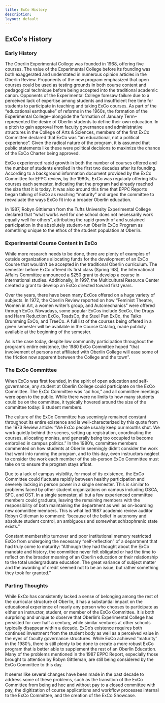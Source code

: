 ```yaml
---
title: ExCo History
description:
layout: default
---
```

## ExCo's History



### Early History
<p style="text-align: left"> The Oberlin Experimental College was founded in 1968, offering five courses. The value of the Experimental College before its founding was both exaggerated and understated in numerous opinion articles in the Oberlin Review. Proponents of the new program emphasized that open courses could be used as testing grounds in both course content and pedagogical technique before being accepted into the traditional academic canon. Opponents of the Experimental College foresaw failure due to a perceived lack of expertise among students and insufficient free time for students to participate in teaching and taking ExCo courses. As part of the “educational earthquake” of reforms in the 1960s, the formation of the Experimental College– alongside the formation of January Term– represented the desire of Oberlin students to define their own education. In a pitch to gain approval from faculty governance and administrative structures in the College of Arts & Sciences, members of the first ExCo Committee declared that ExCo was “an educational, not a political experience”. Given the radical nature of the program, it is assumed that public statements like these were political decisions to maximize the chance of the ExCo Charter being approved.</p>

<p style="text-align: left">ExCo experienced rapid growth in both the number of courses offered and the number of students enrolled in the first two decades after its founding. According to a background information document provided by the ExCo Committee for EPPC review, by the 1980s, ExCo was regularly offering 50+ courses each semester, indicating that the program had already reached the size that it is today. It was also around this time that EPPC Reports began talking of ExCo as reaching “maturity” and urged the committee to reevaluate the ways ExCo fit into a broader Oberlin education.</p>

<p style="text-align: left">In 1987, Robyn Gittleman from the Tufts University Experimental College declared that “what works well for one school does not necessarily work equally well for others”, attributing the rapid growth of and sustained participation in the absolutely student-run Oberlin ExCo Program as something unique to the ethos of the student population at Oberlin.</p>

### Experimental Course Content in ExCo
<p style="text-align: left">While more research needs to be done, there are plenty of examples of outside organizations allocating funds for the development of an ExCo Course that wouldn’t be accepted in the traditional Oberlin curriculum. The semester before ExCo offered its first class (Spring ‘68), the International Affairs Committee announced a $250 grant to develop a course in international studies. Additionally, in 1997, the Multicultural Resource Center created a grant to develop an ExCo directed toward first years.</p>


<p style="text-align: left">Over the years, there have been many ExCos offered on a huge variety of subjects. In 1972, the Oberlin Review reported on how “Feminist Theatre, Women in Art, a women writer’s group, and Automechanics” were offered through ExCo. Nowadays, some popular ExCos include SexCo, the Drugs and Harm Reduction ExCo, ToadsCo, the Steel Pan ExCo, the Taiko Drumming ExCo, and TreeCo. A full list of the courses being offered in a given semester will be available in the Course Catalog, made publicly available at the beginning of the semester.</p>


<p style="text-align: left">As is the case today, despite low community participation throughout the program’s entire existence, the 1980 ExCo Committee hoped “that involvement of persons not affiliated with Oberlin College will ease some of the friction now apparent between the College and the town”.</p>

### The ExCo Committee
<p style="text-align: left">When ExCo was first founded, in the spirit of open education and self-governance, any student at Oberlin College could participate on the ExCo Committee. The ExCo Committee was “ad hoc,” and all committee meetings were open to the public. While there were no limits to how many students could be on the committee, it typically hovered around the size of the committee today: 6 student members.</p>

<p style="text-align: left">The culture of the ExCo Committee has seemingly remained constant throughout its entire existence and is well-characterized by this quote from the 1973 Review article: “We ExCo people usually keep our mouths shut. We work quietly behind the scenes, setting up registration, coordinating the courses, allocating monies, and generally being too occupied to become embroiled in campus politics.” In the 1980’s, committee members commented on how students at Oberlin seemingly didn’t consider the work that went into running the program, and to this day, even instructors neglect to consider the work each member of the six-person ExCo Committee must take on to ensure the program stays afloat.</p>

<p style="text-align: left">Due to a lack of campus visibility, for most of its existence, the ExCo Committee could fluctuate rapidly between healthy participation and severely lacking in person power in a single semester. This is similar to problems faced by other student organizations on campus including OSCA, SFC, and OST. In a single semester, all but a few experienced committee members could graduate, leaving the remaining members with the responsibility of both maintaining the department as well as on-boarding new committee members. This is what led 1987 academic review auditor Robyn Gittleman to comment: “because of the belief in autonomy and absolute student control, an ambiguous and somewhat schizophrenic state exists.”</p>

<p style="text-align: left">Constant membership turnover and poor institutional memory restricted ExCo from undergoing the necessary “self-reflection” of a department that had truly come to maturity: “Although they had thought about the ExCo mandate and history, the committee never felt obligated or had the time to reflect on the broader meaning of an Oberlin education or their relationship to the total undergraduate education. The great variance of subject matter and the awarding of credit seemed not to be an issue, but rather something they took for granted.”</p>

### Parting Thoughts
<p style="text-align: left">While ExCo has consistently lacked a sense of belonging among the rest of the curricular structure of Oberlin, it has a substantial impact on the educational experience of nearly any person who chooses to participate as either an instructor, student, or member of the ExCo Committee. It is both surprising and unique to observe that Oberlin’s Experimental College has persisted for over half a century, while similar ventures at other schools typically disappear within a decade. ExCo’s existence requires both continued investment from the student body as well as a perceived value in the eyes of faculty governance structures. While ExCo achieved “maturity” in the 1980’s, there is still plenty to be done to create a more robust ExCo program that is better able to supplement the rest of an Oberlin Education. Many of the problems mentioned in the 1987 EPPC Report, especially those brought to attention by Robyn Gittleman, are still being considered by the ExCo Committee to this day.</p>

<p style="text-align: left">It seems like several changes have been made in the past decade to address some of these problems, such as the transition of the ExCo Committee from being ad hoc and without pay to a closed committee with pay, the digitization of course applications and workflow processes internal to the ExCo Committee, and the creation of the ExCo Showcase.</p>
